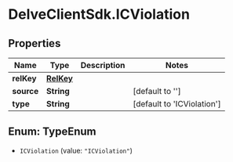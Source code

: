 # DelveClientSdk.ICViolation

## Properties

Name | Type | Description | Notes
------------ | ------------- | ------------- | -------------
**relKey** | [**RelKey**](RelKey.md) |  | 
**source** | **String** |  | [default to &#39;&#39;]
**type** | **String** |  | [default to &#39;ICViolation&#39;]



## Enum: TypeEnum


* `ICViolation` (value: `"ICViolation"`)




